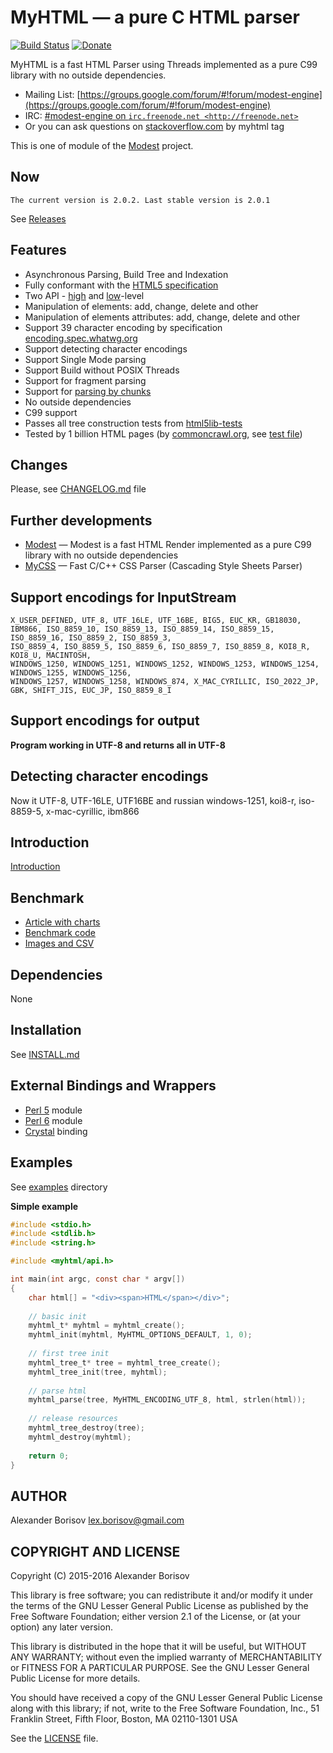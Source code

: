 # MyHTML — a pure C HTML parser

[![Build Status](https://travis-ci.org/lexborisov/myhtml.svg?branch=master)](https://travis-ci.org/lexborisov/myhtml)
[![Donate](https://img.shields.io/badge/Donate-PayPal-blue.svg)](https://www.paypal.com/cgi-bin/webscr?cmd=_s-xclick&hosted_button_id=L59E49K2NVUHE)

MyHTML is a fast HTML Parser using Threads implemented as a pure C99 library with no outside dependencies.

* Mailing List: [https://groups.google.com/forum/#!forum/modest-engine](https://groups.google.com/forum/#!forum/modest-engine)
* IRC: [#modest-engine on `irc.freenode.net <http://freenode.net>`](http://webchat.freenode.net?channels=%23modest-engine)
* Or you can ask questions on [stackoverflow.com](https://stackoverflow.com/questions/ask?tags=myhtml) by myhtml tag

This is one of module of the [Modest] project.

## Now

```text
The current version is 2.0.2. Last stable version is 2.0.1
```

See [Releases](https://github.com/lexborisov/myhtml/releases)

## Features

- Asynchronous Parsing, Build Tree and Indexation
- Fully conformant with the [HTML5 specification]
- Two API - [high] and [low]-level
- Manipulation of elements: add, change, delete and other
- Manipulation of elements attributes: add, change, delete and other
- Support 39 character encoding by specification [encoding.spec.whatwg.org]
- Support detecting character encodings
- Support Single Mode parsing
- Support Build without POSIX Threads
- Support for fragment parsing
- Support for [parsing by chunks]
- No outside dependencies
- C99 support
- Passes all tree construction tests from [html5lib-tests]
- Tested by 1 billion HTML pages (by [commoncrawl.org], see [test file])

## Changes
Please, see [CHANGELOG.md] file

## Further developments

- [Modest] — Modest is a fast HTML Render implemented as a pure C99 library with no outside dependencies
- [MyCSS] — Fast C/C++ CSS Parser (Cascading Style Sheets Parser) 

## Support encodings for InputStream

```text
X_USER_DEFINED, UTF_8, UTF_16LE, UTF_16BE, BIG5, EUC_KR, GB18030,
IBM866, ISO_8859_10, ISO_8859_13, ISO_8859_14, ISO_8859_15, ISO_8859_16, ISO_8859_2, ISO_8859_3,
ISO_8859_4, ISO_8859_5, ISO_8859_6, ISO_8859_7, ISO_8859_8, KOI8_R, KOI8_U, MACINTOSH,
WINDOWS_1250, WINDOWS_1251, WINDOWS_1252, WINDOWS_1253, WINDOWS_1254, WINDOWS_1255, WINDOWS_1256,
WINDOWS_1257, WINDOWS_1258, WINDOWS_874, X_MAC_CYRILLIC, ISO_2022_JP, GBK, SHIFT_JIS, EUC_JP, ISO_8859_8_I
```

## Support encodings for output

**Program working in UTF-8 and returns all in UTF-8**

## Detecting character encodings

Now it UTF-8, UTF-16LE, UTF16BE and russian windows-1251,  koi8-r, iso-8859-5, x-mac-cyrillic, ibm866

## Introduction

[Introduction]

## Benchmark

- [Article with charts]
- [Benchmark code]
- [Images and CSV]

## Dependencies

None

## Installation

See [INSTALL.md](https://github.com/lexborisov/myhtml/blob/master/INSTALL.md)

## External Bindings and Wrappers

- [Perl 5] module
- [Perl 6] module
- [Crystal] binding

## Examples

See [examples] directory

**Simple example**

```c
#include <stdio.h>
#include <stdlib.h>
#include <string.h>

#include <myhtml/api.h>

int main(int argc, const char * argv[])
{
    char html[] = "<div><span>HTML</span></div>";
    
    // basic init
    myhtml_t* myhtml = myhtml_create();
    myhtml_init(myhtml, MyHTML_OPTIONS_DEFAULT, 1, 0);
    
    // first tree init 
    myhtml_tree_t* tree = myhtml_tree_create();
    myhtml_tree_init(tree, myhtml);
    
    // parse html
    myhtml_parse(tree, MyHTML_ENCODING_UTF_8, html, strlen(html));
    
    // release resources
    myhtml_tree_destroy(tree);
    myhtml_destroy(myhtml);
    
    return 0;
}
```

## AUTHOR

Alexander Borisov <lex.borisov@gmail.com>

## COPYRIGHT AND LICENSE

Copyright (C) 2015-2016 Alexander Borisov

This library is free software; you can redistribute it and/or modify it under the terms of the GNU Lesser General Public License as published by the Free Software Foundation; either version 2.1 of the License, or (at your option) any later version.

This library is distributed in the hope that it will be useful, but WITHOUT ANY WARRANTY; without even the implied warranty of MERCHANTABILITY or FITNESS FOR A PARTICULAR PURPOSE.  See the GNU Lesser General Public License for more details.

You should have received a copy of the GNU Lesser General Public License along with this library; if not, write to the Free Software Foundation, Inc., 51 Franklin Street, Fifth Floor, Boston, MA  02110-1301 USA

See the [LICENSE] file.


[HTML5 specification]: https://html.spec.whatwg.org/multipage/
[Modest]: https://github.com/lexborisov/Modest
[high]: https://github.com/lexborisov/myhtml/blob/master/include/myhtml/api.h
[low]: https://github.com/lexborisov/myhtml/tree/master/include/myhtml
[examples]: https://github.com/lexborisov/myhtml/tree/master/examples
[parsing by chunks]: https://github.com/lexborisov/myhtml/blob/master/examples/chunks_high_level.c
[encoding.spec.whatwg.org]: https://encoding.spec.whatwg.org/
[html5lib-tests]: https://github.com/html5lib/html5lib-tests
[commoncrawl.org]: http://commoncrawl.org/
[test file]: https://github.com/lexborisov/myhtml/blob/master/test/commoncrawl.c
[MyCSS]: https://github.com/lexborisov/mycss
[CHANGELOG.md]: https://github.com/lexborisov/myhtml/blob/master/CHANGELOG.md
[Perl 5]: https://metacpan.org/release/HTML-MyHTML
[Perl 6]: https://github.com/MadcapJake/p6-MyHTML
[Crystal]: https://github.com/kostya/myhtml
[Introduction]: http://lexborisov.github.io/myhtml/
[Article with charts]: http://lexborisov.github.io/benchmark-html-persers/
[Benchmark code]: https://github.com/lexborisov/benchmark-html-persers/tree/master
[Images and CSV]: https://github.com/lexborisov/benchmark-html-persers/tree/master/Results
[LICENSE]: https://github.com/lexborisov/myhtml/blob/master/LICENSE

